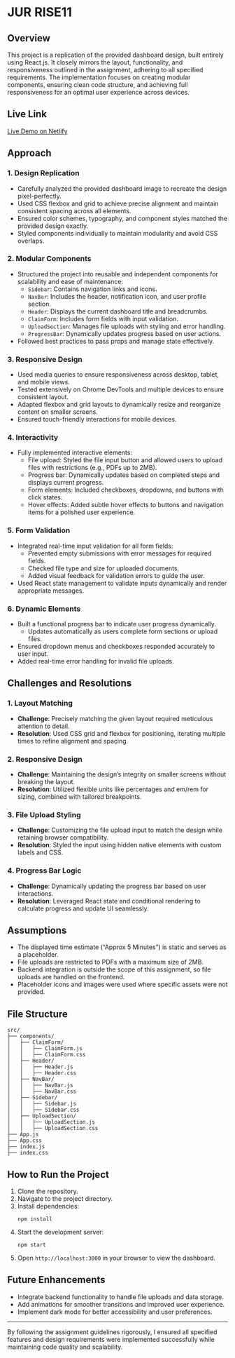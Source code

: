 # JUR RISE11

## Overview
This project is a replication of the provided dashboard design, built entirely using React.js. It closely mirrors the layout, functionality, and responsiveness outlined in the assignment, adhering to all specified requirements. The implementation focuses on creating modular components, ensuring clean code structure, and achieving full responsiveness for an optimal user experience across devices.

## Live Link
[Live Demo on Netlify](https://jur-rise11.netlify.app/)

## Approach

### **1. Design Replication**
- Carefully analyzed the provided dashboard image to recreate the design pixel-perfectly.
- Used CSS flexbox and grid to achieve precise alignment and maintain consistent spacing across all elements.
- Ensured color schemes, typography, and component styles matched the provided design exactly.
- Styled components individually to maintain modularity and avoid CSS overlaps.

### **2. Modular Components**
- Structured the project into reusable and independent components for scalability and ease of maintenance:
  - `Sidebar`: Contains navigation links and icons.
  - `NavBar`: Includes the header, notification icon, and user profile section.
  - `Header`: Displays the current dashboard title and breadcrumbs.
  - `ClaimForm`: Includes form fields with input validation.
  - `UploadSection`: Manages file uploads with styling and error handling.
  - `ProgressBar`: Dynamically updates progress based on user actions.
- Followed best practices to pass props and manage state effectively.

### **3. Responsive Design**
- Used media queries to ensure responsiveness across desktop, tablet, and mobile views.
- Tested extensively on Chrome DevTools and multiple devices to ensure consistent layout.
- Adapted flexbox and grid layouts to dynamically resize and reorganize content on smaller screens.
- Ensured touch-friendly interactions for mobile devices.

### **4. Interactivity**
- Fully implemented interactive elements:
  - File upload: Styled the file input button and allowed users to upload files with restrictions (e.g., PDFs up to 2MB).
  - Progress bar: Dynamically updates based on completed steps and displays current progress.
  - Form elements: Included checkboxes, dropdowns, and buttons with click states.
  - Hover effects: Added subtle hover effects to buttons and navigation items for a polished user experience.

### **5. Form Validation**
- Integrated real-time input validation for all form fields:
  - Prevented empty submissions with error messages for required fields.
  - Checked file type and size for uploaded documents.
  - Added visual feedback for validation errors to guide the user.
- Used React state management to validate inputs dynamically and render appropriate messages.

### **6. Dynamic Elements**
- Built a functional progress bar to indicate user progress dynamically.
  - Updates automatically as users complete form sections or upload files.
- Ensured dropdown menus and checkboxes responded accurately to user input.
- Added real-time error handling for invalid file uploads.

## Challenges and Resolutions

### **1. Layout Matching**
- **Challenge**: Precisely matching the given layout required meticulous attention to detail.
- **Resolution**: Used CSS grid and flexbox for positioning, iterating multiple times to refine alignment and spacing.

### **2. Responsive Design**
- **Challenge**: Maintaining the design’s integrity on smaller screens without breaking the layout.
- **Resolution**: Utilized flexible units like percentages and em/rem for sizing, combined with tailored breakpoints.

### **3. File Upload Styling**
- **Challenge**: Customizing the file upload input to match the design while retaining browser compatibility.
- **Resolution**: Styled the input using hidden native elements with custom labels and CSS.

### **4. Progress Bar Logic**
- **Challenge**: Dynamically updating the progress bar based on user interactions.
- **Resolution**: Leveraged React state and conditional rendering to calculate progress and update UI seamlessly.

## Assumptions
- The displayed time estimate (“Approx 5 Minutes”) is static and serves as a placeholder.
- File uploads are restricted to PDFs with a maximum size of 2MB.
- Backend integration is outside the scope of this assignment, so file uploads are handled on the frontend.
- Placeholder icons and images were used where specific assets were not provided.

## File Structure
```
src/
├── components/
│   ├── ClaimForm/
│   │   ├── ClaimForm.js
│   │   ├── ClaimForm.css
│   ├── Header/
│   │   ├── Header.js
│   │   ├── Header.css
│   ├── NavBar/
│   │   ├── NavBar.js
│   │   ├── NavBar.css
│   ├── Sidebar/
│   │   ├── Sidebar.js
│   │   ├── Sidebar.css
│   ├── UploadSection/
│   │   ├── UploadSection.js
│   │   ├── UploadSection.css
├── App.js
├── App.css
├── index.js
├── index.css
```

## How to Run the Project
1. Clone the repository.
2. Navigate to the project directory.
3. Install dependencies:
   ```
   npm install
   ```
4. Start the development server:
   ```
   npm start
   ```
5. Open `http://localhost:3000` in your browser to view the dashboard.

## Future Enhancements
- Integrate backend functionality to handle file uploads and data storage.
- Add animations for smoother transitions and improved user experience.
- Implement dark mode for better accessibility and user preferences.

---
By following the assignment guidelines rigorously, I ensured all specified features and design requirements were implemented successfully while maintaining code quality and scalability.



